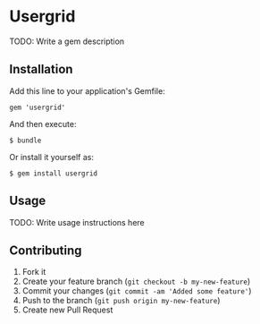 # Usergrid

TODO: Write a gem description

## Installation

Add this line to your application's Gemfile:

    gem 'usergrid'

And then execute:

    $ bundle

Or install it yourself as:

    $ gem install usergrid

## Usage

TODO: Write usage instructions here

## Contributing

1. Fork it
2. Create your feature branch (`git checkout -b my-new-feature`)
3. Commit your changes (`git commit -am 'Added some feature'`)
4. Push to the branch (`git push origin my-new-feature`)
5. Create new Pull Request
